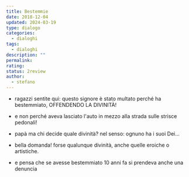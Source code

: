 ```yaml
---
title: Bestemmie
date: 2018-12-04
updated: 2024-03-19
type: dialogo
categories:
  - dialoghi
tags:
  - dialoghi
description: ""
permalink: 
rating: 
status: 2review
author:
  - stefano
---
```


- ragazzi sentite qui: questo signore è stato multato perché ha bestemmiato, OFFENDENDO LA DIVINITÀ!
- e non perché aveva lasciato l'auto in mezzo alla strada sulle strisce pedonali!

- papà ma chi decide quale divinità? nel senso: ognuno ha i suoi Dei...
- bella domanda! forse qualunque divinità, anche quelle eroiche o artistiche.
- e pensa che se avesse bestemmiato 10 anni fa si prendeva anche una denuncia
